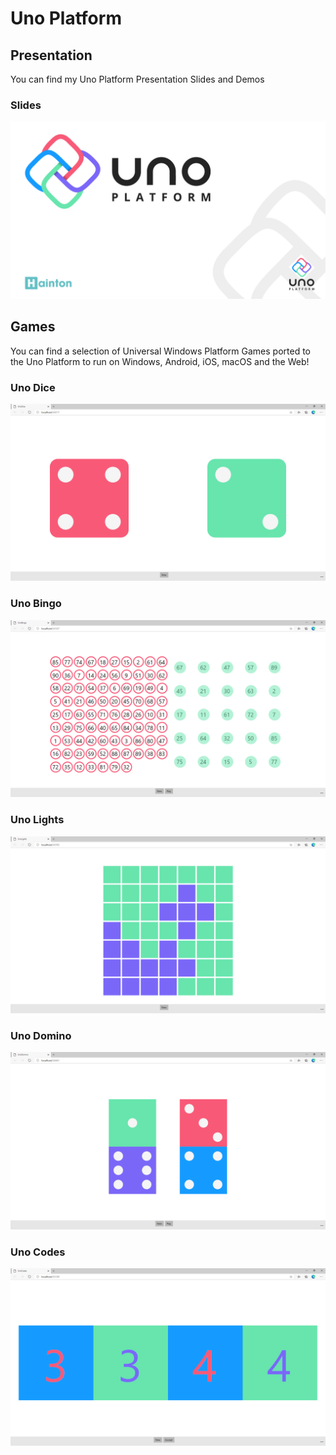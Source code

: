 # Uno Platform

## Presentation

You can find my Uno Platform Presentation Slides and Demos

### Slides

![Uno Platform Hainton](Presentation/Assets/uno-platform-hainton.png)

## Games

You can find a selection of Universal Windows Platform Games ported to the Uno Platform to run on Windows, Android, iOS, macOS and the Web!

### Uno Dice

![Uno Dice](Games/Assets/uno-dice.png)

### Uno Bingo

![Uno Bingo](Games/Assets/uno-bingo.png)

### Uno Lights

![Uno Lights](Games/Assets/uno-lights.png)

### Uno Domino

![Uno Domino](Games/Assets/uno-domino.png)

### Uno Codes

![Uno Codes](Games/Assets/uno-codes.png)